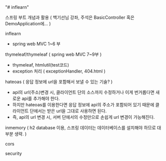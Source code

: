 "# inflearn" 

스프링 부트 개념과 활용 ( 백기선님 강좌, 주석은 BasicController 혹은 DemoApplication에... )

inflearn

 - spring web MVC 1~6 부


thymeleaf/thymeleaf ( spring web MVC 7~9부 )
 - thymeleaf, htmlutil(test코드)
 - exception 처리 ( exceptionHandler, 404.html )


hateoas ( 응답 정보에 url을 포함해서 보낼 수 있는 기술? )
 - api의 url(주소)변경 시, 클라이언트 단의 소스까지 수정하거나 이게 번거롭다면 새로운 api를 추가해야 한다.
 - 하지만 hateoas를 이용한다면 응답 정보에 api의 주소가 포함되어 있기 때문에 클라이언트 단에서는 받은 url을 그대로 사용하면 된다.
 - 즉, api의 url 변경 시, 서버 단에서의 수정만으로 손쉽게 url 변경이 가능해진다.


inmemory ( h2 database 이용, 스프링 데이터는 데이터베이스를 설치해야 하므로 대부분 생략. )


cors


security
